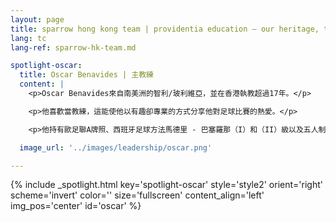 ```yaml
---
layout: page
title: sparrow hong kong team | providentia education — our heritage, their future | providentia education | hong kong
lang: tc
lang-ref: sparrow-hk-team.md

spotlight-oscar:
  title: Oscar Benavides | 主教練
  content: |
    <p>Oscar Benavides來自南美洲的智利/玻利維亞，並在香港執教超過17年。</p>

    <p>他喜歡當教練，這能使他以有趣卻專業的方式分享他對足球比賽的熱愛。</p>

    <p>他持有歐足聯A牌照、西班牙足球方法馬德里 - 巴塞羅那（I）和（II）級以及五人制足球2級的專業資質。</p>

  image_url: '../images/leadership/oscar.png'

---
```

<!-- oscar -->
{% include _spotlight.html key='spotlight-oscar' style='style2' orient='right' scheme='invert' color='' size='fullscreen' content_align='left' img_pos='center' id='oscar' %}
